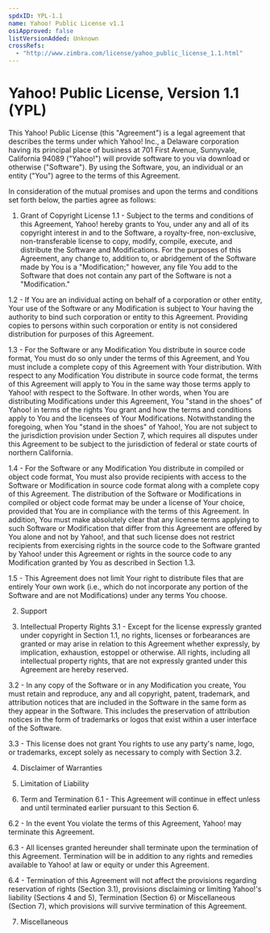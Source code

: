 ```yaml
---
spdxID: YPL-1.1
name: Yahoo! Public License v1.1
osiApproved: false
listVersionAdded: Unknown
crossRefs: 
  - "http://www.zimbra.com/license/yahoo_public_license_1.1.html"
---
```


# Yahoo! Public License, Version 1.1 (YPL)

This Yahoo! Public License (this "Agreement") is a legal agreement that describes the terms under which Yahoo! Inc., a Delaware corporation having its principal place of business at 701 First Avenue, Sunnyvale, California 94089 ("Yahoo!") will provide software to you via download or otherwise ("Software"). By using the Software, you, an individual or an entity ("You") agree to the terms of this Agreement.

In consideration of the mutual promises and upon the terms and conditions set forth below, the parties agree as follows:

1. Grant of Copyright License
  1.1 - Subject to the terms and conditions of this Agreement, Yahoo! hereby grants to You, under any and all of its copyright interest in and to the Software, a royalty-free, non-exclusive, non-transferable license to copy, modify, compile, execute, and distribute the Software and Modifications. For the purposes of this Agreement, any change to, addition to, or abridgement of the Software made by You is a "Modification;" however, any file You add to the Software that does not contain any part of the Software is not a "Modification."

  1.2 - If You are an individual acting on behalf of a corporation or other entity, Your use of the Software or any Modification is subject to Your having the authority to bind such corporation or entity to this Agreement. Providing copies to persons within such corporation or entity is not considered distribution for purposes of this Agreement.

  1.3 - For the Software or any Modification You distribute in source code format, You must do so only under the terms of this Agreement, and You must include a complete copy of this Agreement with Your distribution. With respect to any Modification You distribute in source code format, the terms of this Agreement will apply to You in the same way those terms apply to Yahoo! with respect to the Software. In other words, when You are distributing Modifications under this Agreement, You "stand in the shoes" of Yahoo! in terms of the rights You grant and how the terms and conditions apply to You and the licensees of Your Modifications. Notwithstanding the foregoing, when You "stand in the shoes" of Yahoo!, You are not subject to the jurisdiction provision under Section 7, which requires all disputes under this Agreement to be subject to the jurisdiction of federal or state courts of northern California.

  1.4 - For the Software or any Modification You distribute in compiled or object code format, You must also provide recipients with access to the Software or Modification in source code format along with a complete copy of this Agreement. The distribution of the Software or Modifications in compiled or object code format may be under a license of Your choice, provided that You are in compliance with the terms of this Agreement. In addition, You must make absolutely clear that any license terms applying to such Software or Modification that differ from this Agreement are offered by You alone and not by Yahoo!, and that such license does not restrict recipients from exercising rights in the source code to the Software granted by Yahoo! under this Agreement or rights in the source code to any Modification granted by You as described in Section 1.3.

  1.5 - This Agreement does not limit Your right to distribute files that are entirely Your own work (i.e., which do not incorporate any portion of the Software and are not Modifications) under any terms You choose.

2. Support

3. Intellectual Property Rights
  3.1 - Except for the license expressly granted under copyright in Section 1.1, no rights, licenses or forbearances are granted or may arise in relation to this Agreement whether expressly, by implication, exhaustion, estoppel or otherwise. All rights, including all intellectual property rights, that are not expressly granted under this Agreement are hereby reserved.

  3.2 - In any copy of the Software or in any Modification you create, You must retain and reproduce, any and all copyright, patent, trademark, and attribution notices that are included in the Software in the same form as they appear in the Software. This includes the preservation of attribution notices in the form of trademarks or logos that exist within a user interface of the Software.

  3.3 - This license does not grant You rights to use any party's name, logo, or trademarks, except solely as necessary to comply with Section 3.2.

4. Disclaimer of Warranties

5. Limitation of Liability

6. Term and Termination
  6.1 - This Agreement will continue in effect unless and until terminated earlier pursuant to this Section 6.

  6.2 - In the event You violate the terms of this Agreement, Yahoo! may terminate this Agreement.

  6.3 - All licenses granted hereunder shall terminate upon the termination of this Agreement. Termination will be in addition to any rights and remedies available to Yahoo! at law or equity or under this Agreement.

  6.4 - Termination of this Agreement will not affect the provisions regarding reservation of rights (Section 3.1), provisions disclaiming or limiting Yahoo!'s liability (Sections 4 and 5), Termination (Section 6) or Miscellaneous (Section 7), which provisions will survive termination of this Agreement.

7. Miscellaneous
